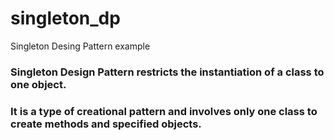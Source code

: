 # singleton_dp
Singleton Desing Pattern example 


### Singleton Design Pattern restricts the instantiation of a class to one object.
### It is a type of creational pattern and involves only one class to create methods and specified objects.

